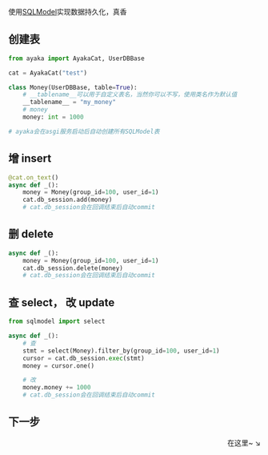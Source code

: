 使用[SQLModel](https://sqlmodel.tiangolo.com/)实现数据持久化，真香

## 创建表

```py
from ayaka import AyakaCat, UserDBBase

cat = AyakaCat("test")

class Money(UserDBBase, table=True):
    # __tablename__可以用于自定义表名，当然你可以不写，使用类名作为默认值
    __tablename__ = "my_money"
    # money
    money: int = 1000

# ayaka会在asgi服务启动后自动创建所有SQLModel表
```

## 增 insert

```py
@cat.on_text()
async def _():
    money = Money(group_id=100, user_id=1)
    cat.db_session.add(money)
    # cat.db_session会在回调结束后自动commit
```

## 删 delete

```py
async def _():
    money = Money(group_id=100, user_id=1)
    cat.db_session.delete(money)
    # cat.db_session会在回调结束后自动commit
```

## 查 select， 改 update

```py
from sqlmodel import select

async def _():
    # 查
    stmt = select(Money).filter_by(group_id=100, user_id=1)
    cursor = cat.db_session.exec(stmt)
    money = cursor.one()

    # 改
    money.money += 1000
    # cat.db_session会在回调结束后自动commit
```

## 下一步

<div align="right">
    在这里~ ↘
</div>
